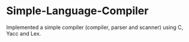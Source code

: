 # Simple-Language-Compiler
Implemented a simple compiler (compiler, parser and scanner) using C, Yacc and Lex.
